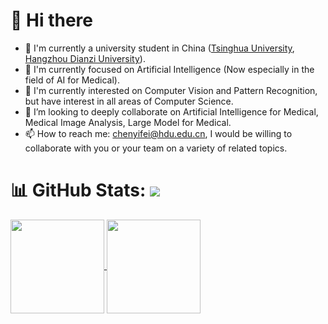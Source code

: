 # 👋 Hi there 

- 🌱 I'm currently a university student in China ([Tsinghua University](https://www.tsinghua.edu.cn), [Hangzhou Dianzi University](https://www.hdu.edu.cn)).
- 🔭 I'm currently focused on Artificial Intelligence (Now especially in the field of AI for Medical).
- 🤔 I'm currently interested on Computer Vision and Pattern Recognition, but have interest in all areas of Computer Science.
- 👯 I’m looking to deeply collaborate on Artificial Intelligence for Medical, Medical Image Analysis, Large Model for Medical.
- 📫 How to reach me: chenyifei@hdu.edu.cn, I would be willing to collaborate with you or your team on a variety of related topics.

# 📊 GitHub Stats: ![](https://komarev.com/ghpvc/?username=JustlfC03&label=PROFILE+VIEWS)

<a href="https://github.com/anuraghazra/github-readme-stats#gh-light-mode-only">
  <img height="150" align="center" src="https://github-readme-stats.vercel.app/api/top-langs/?username=JustlfC03&layout=compact&theme=default"/>
</a>
<a href="https://github.com/anuraghazra/github-readme-stats#gh-light-mode-only">
  <img height="150" align="center" src="https://github-readme-stats.vercel.app/api?username=JustlfC03&show_icons=true&theme=default&rank_icon=percentile"/>
</a>

<!--
<a href="https://github.com/anuraghazra/github-readme-stats">
  <img align="center" src="https://github-readme-stats.vercel.app/api/pin/?username=lcbkmm&repo=TC-KANRecon" />
</a>
<a href="https://github.com/anuraghazra/convoychat">
  <img align="center" src="https://github-readme-stats.vercel.app/api/pin/?username=Tinysqua&repo=GFE-Mamba" />
</a>
-->

<!--
- 🌱 I’m currently learning ...
- 🔭 I’m currently working on ...
- 🤔 I’m looking for help with ...
- 👯 I’m looking to collaborate on ...
- 💬 Ask me about ...
- 📫 How to reach me: ...
- 😄 Pronouns: ...
- ⚡ Fun fact: ...
-->
